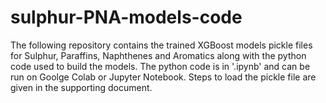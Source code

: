 # sulphur-PNA-models-code
The following repository contains the trained XGBoost models pickle files for Sulphur, Paraffins, Naphthenes and Aromatics along with the python code used to build the models.
The python code is in '.ipynb' and can be run on Goolge Colab or Jupyter Notebook. 
Steps to load the pickle file are given in the supporting document. 
